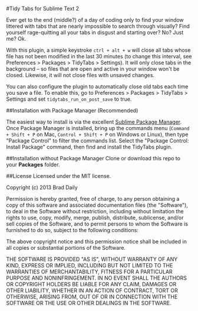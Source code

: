 #Tidy Tabs for Sublime Text 2

Ever get to the end (middle?) of a day of coding only to find your window littered with tabs that are nearly impossible to search through visually? Find yourself rage-quitting all your tabs in disgust and starting over? No? Just me? Ok.

With this plugin, a simple keystroke `ctrl + alt + w` will close all tabs whose file has not been modified in the last 30 minutes (to change this interval, see Preferences > Packages > TidyTabs > Settings). It will only close tabs in the background – so files that are open and active in your window won't be closed. Likewise, it will not close files with unsaved changes.

You can also configure the plugin to automatically close old tabs each time you save a file. To enable this, go to Preferences > Packages > TidyTabs > Settings and set `tidytabs_run_on_post_save` to true.

##Installation with Package Manager (Recommended)

The easiest way to install is via the excellent [Sublime Package Manager](https://sublime.wbond.net/installation). Once Package Manager is installed, bring up the commands menu (`Command + Shift + P` on Mac, `Control + Shift + P` on Windows or Linux), then type "Package Control" to filter the commands list. Select the "Package Control: Install Package" command, then find and install the TidyTabs plugin.

##Installation without Package Manager
Clone or download this repo to your **Packages** folder.

##License
Licensed under the MIT license.

Copyright (c) 2013 Brad Daily

Permission is hereby granted, free of charge, to any person obtaining a copy of this software and associated documentation files (the "Software"), to deal in the Software without restriction, including without limitation the rights to use, copy, modify, merge, publish, distribute, sublicense, and/or sell copies of the Software, and to permit persons to whom the Software is furnished to do so, subject to the following conditions:

The above copyright notice and this permission notice shall be included in all copies or substantial portions of the Software.

THE SOFTWARE IS PROVIDED "AS IS", WITHOUT WARRANTY OF ANY KIND, EXPRESS OR IMPLIED, INCLUDING BUT NOT LIMITED TO THE WARRANTIES OF MERCHANTABILITY, FITNESS FOR A PARTICULAR PURPOSE AND NONINFRINGEMENT. IN NO EVENT SHALL THE AUTHORS OR COPYRIGHT HOLDERS BE LIABLE FOR ANY CLAIM, DAMAGES OR OTHER LIABILITY, WHETHER IN AN ACTION OF CONTRACT, TORT OR OTHERWISE, ARISING FROM, OUT OF OR IN CONNECTION WITH THE SOFTWARE OR THE USE OR OTHER DEALINGS IN THE SOFTWARE.

